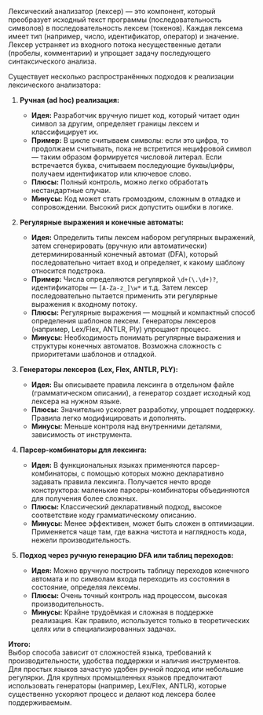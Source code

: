 Лексический анализатор (лексер) — это компонент, который преобразует исходный текст программы (последовательность символов) в последовательность лексем (токенов). Каждая лексема имеет тип (например, число, идентификатор, оператор) и значение. Лексер устраняет из входного потока несущественные детали (пробелы, комментарии) и упрощает задачу последующего синтаксического анализа.

Существует несколько распространённых подходов к реализации лексического анализатора:

1. **Ручная (ad hoc) реализация:**  
   - **Идея:** Разработчик вручную пишет код, который читает один символ за другим, определяет границы лексем и классифицирует их.
   - **Пример:** В цикле считываем символы: если это цифра, то продолжаем считывать, пока не встретится нецифровой символ — таким образом формируется числовой литерал. Если встречается буква, считываем последующие буквы/цифры, получаем идентификатор или ключевое слово.
   - **Плюсы:** Полный контроль, можно легко обработать нестандартные случаи.
   - **Минусы:** Код может стать громоздким, сложным в отладке и сопровождении. Высокий риск допустить ошибки в логике.

2. **Регулярные выражения и конечные автоматы:**  
   - **Идея:** Определить типы лексем набором регулярных выражений, затем сгенерировать (вручную или автоматически) детерминированный конечный автомат (DFA), который последовательно читает вход и определяет, к какому шаблону относится подстрока.
   - **Пример:** Числа определяются регуляркой `\d+(\.\d+)?`, идентификаторы — `[A-Za-z_]\w*` и т.д. Затем лексер последовательно пытается применить эти регулярные выражения к входному потоку.
   - **Плюсы:** Регулярные выражения — мощный и компактный способ определения шаблонов лексем. Генераторы лексеров (например, Lex/Flex, ANTLR, Ply) упрощают процесс.
   - **Минусы:** Необходимость понимать регулярные выражения и структуры конечных автоматов. Возможна сложность с приоритетами шаблонов и отладкой.

3. **Генераторы лексеров (Lex, Flex, ANTLR, PLY):**  
   - **Идея:** Вы описываете правила лексинга в отдельном файле (грамматическом описании), а генератор создает исходный код лексера на нужном языке.
   - **Плюсы:** Значительно ускоряет разработку, упрощает поддержку. Правила легко модифицировать и дополнять.
   - **Минусы:** Меньше контроля над внутренними деталями, зависимость от инструмента.

4. **Парсер-комбинаторы для лексинга:**  
   - **Идея:** В функциональных языках применяются парсер-комбинаторы, с помощью которых можно декларативно задавать правила лексинга. Получается нечто вроде конструктора: маленькие парсеры-комбинаторы объединяются для получения более сложных.
   - **Плюсы:** Классический декларативный подход, высокое соответствие коду грамматическому описанию.
   - **Минусы:** Менее эффективен, может быть сложен в оптимизации. Применяется чаще там, где важна чистота и наглядность кода, нежели производительность.

5. **Подход через ручную генерацию DFA или таблиц переходов:**  
   - **Идея:** Можно вручную построить таблицу переходов конечного автомата и по символам входа переходить из состояния в состояние, определяя лексемы.
   - **Плюсы:** Очень точный контроль над процессом, высокая производительность.
   - **Минусы:** Крайне трудоёмкая и сложная в поддержке реализация. Как правило, используется только в теоретических целях или в специализированных задачах.

**Итого:**  
Выбор способа зависит от сложностей языка, требований к производительности, удобства поддержки и наличия инструментов. Для простых языков зачастую удобен ручной подход или небольшие регулярки. Для крупных промышленных языков предпочитают использовать генераторы (например, Lex/Flex, ANTLR), которые существенно ускоряют процесс и делают код лексера более поддерживаемым.